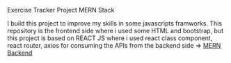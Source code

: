 Exercise Tracker Project MERN Stack

I build this project to improve my skills in some javascripts framworks.
This repository is the frontend side where i used some HTML and bootstrap, but this project is based on REACT JS where i used react class component, react router, axios for consuming the APIs from the backend side => <a href="https://github.com/ramzibouzaiene/MERN-Project-backend"> MERN Backend</a>
